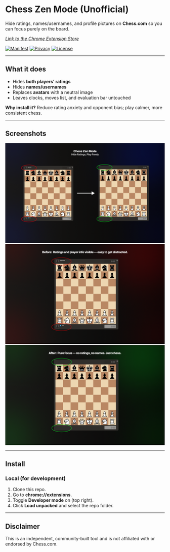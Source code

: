 # Chess Zen Mode (Unofficial)

Hide ratings, names/usernames, and profile pictures on **Chess.com** so you can focus purely on the board.

*[Link to the Chrome Extension Store](https://chromewebstore.google.com/detail/chess-zen-mode/fnopdpaobdgfhjcbghjnidodgmjdbael)*

[![Manifest](https://img.shields.io/badge/Chrome%20Extension-MV3-informational)](#)
[![Privacy](https://img.shields.io/badge/Privacy-no%20data%20collected-brightgreen)](#)
[![License](https://img.shields.io/badge/License-MIT-blue.svg)](#license)

---

## What it does

- Hides **both players’ ratings**
- Hides **names/usernames**
- Replaces **avatars** with a neutral image
- Leaves clocks, moves list, and evaluation bar untouched

**Why install it?** Reduce rating anxiety and opponent bias; play calmer, more consistent chess.

---

## Screenshots

![Banner](examples/MainChessZenModePage.png)
![Before](examples/CZMBefore.png)
![After](examples/CZMAfter.png)

---

## Install

### Local (for development)
1. Clone this repo.
2. Go to **chrome://extensions**.
3. Toggle **Developer mode** on (top right).
4. Click **Load unpacked** and select the repo folder.

---

## Disclaimer

This is an independent, community-built tool and is not affiliated with or endorsed by Chess.com.

